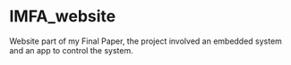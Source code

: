 # IMFA_website

Website part of my Final Paper, the project involved an embedded system and an app to control the system.
